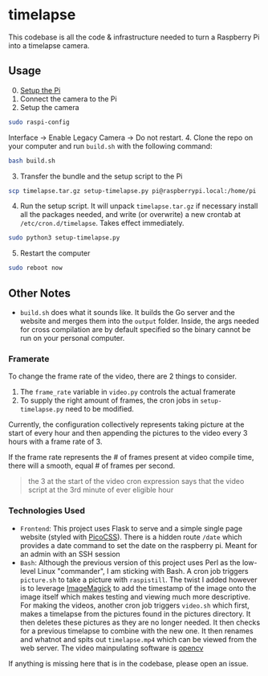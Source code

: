 # timelapse

This codebase is all the code & infrastructure needed to turn a Raspberry Pi into a timelapse camera.

## Usage
0. [Setup the Pi](https://github.com/orgs/dhs-envirotech/discussions/6)
1. Connect the camera to the Pi
2. Setup the camera
```bash
sudo raspi-config
```
Interface -> Enable Legacy Camera -> Do not restart.
4. Clone the repo on your computer and run `build.sh` with the following command:
```bash
bash build.sh
```
3. Transfer the bundle and the setup script to the Pi
```bash
scp timelapse.tar.gz setup-timelapse.py pi@raspberrypi.local:/home/pi
```
4. Run the setup script. It will unpack `timelapse.tar.gz` if necessary install all the packages needed, and write (or overwrite) a new crontab at `/etc/cron.d/timelapse`. Takes effect immediately.
```bash
sudo python3 setup-timelapse.py
```
5. Restart the computer
```bash
sudo reboot now
```

## Other Notes

- `build.sh` does what it sounds like. It builds the Go server and the website and merges them into the `output` folder. Inside, the args needed for cross compilation are by default specified so the binary cannot be run on your personal computer.

### Framerate
To change the frame rate of the video, there are 2 things to consider. 
1. The `frame_rate` variable in `video.py` controls the actual framerate
2. To supply the right amount of frames, the cron jobs in `setup-timelapse.py` need to be modified.

Currently, the configuration collectively represents taking picture at the start of every hour and then appending the pictures to the video every 3 hours with a frame rate of 3.

If the frame rate represents the # of frames present at video compile time, there will a smooth, equal # of frames per second.

> the 3 at the start of the video cron expression says that the video script at the 3rd minute of ever eligible hour
### Technologies Used

<!-- Variables -->
[tutorial]: https://www.raspberrypi.com/documentation/computers/configuration.html#before-you-begin
[PicoCSS]: https://picocss.com/
[ImageMagick]: https://imagemagick.org/index.php
[opencv]: https://opencv.org/

- `Frontend`: This project uses Flask to serve and a simple single page website (styled with [PicoCSS]).
There is a hidden route `/date` which provides a date command to set the date on the raspberry pi. Meant for an admin with an SSH session
- `Bash`: Although the previous version of this project uses Perl as the low-level Linux "commander", I am sticking with Bash. A cron job triggers `picture.sh` to take a picture with `raspistill`. The twist I added however is to leverage [ImageMagick] to add the timestamp of the image onto the image itself which makes testing and viewing much more descriptive. For making the videos, another cron job triggers `video.sh` which first, makes a timelapse from the pictures found in the pictures directory. It then deletes these pictures as they are no longer needed. It then checks for a previous timelapse to combine with the new one. It then renames and whatnot and spits out `timelapse.mp4` which can be viewed from the web server. The video mainpulating software is [opencv]

If anything is missing here that is in the codebase, please open an issue.
